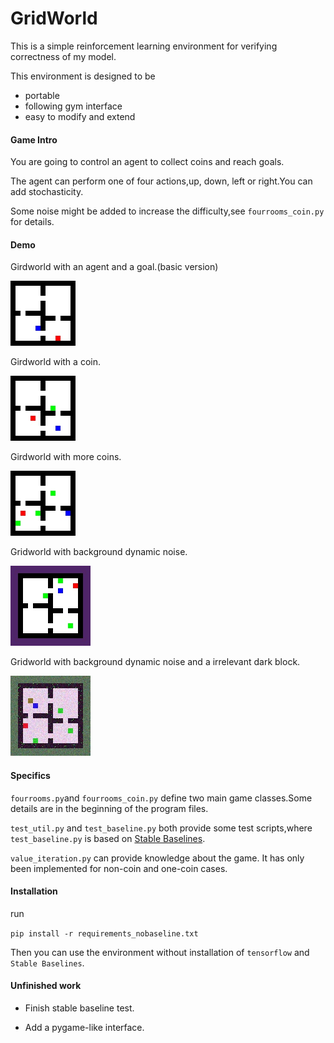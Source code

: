 # GridWorld

This is a simple reinforcement learning environment for verifying correctness of my model.

This environment is designed to be

- portable
- following gym interface
- easy to modify and extend

#### Game Intro
You are going to control an agent to collect coins and reach goals.

The agent can perform one of four actions,up, down, left or right.You can add stochasticity.

Some noise might be added to increase the difficulty,see `fourrooms_coin.py` for details.


#### Demo
Girdworld with an agent and a goal.(basic version)

<img src="./demo/demo0.jpg">

Girdworld with a coin.

<img src="./demo/demo1.jpg">

Girdworld with more coins.

<img src="./demo/demo2.jpg">

Gridworld with background dynamic noise.

<img src="./demo/demo3.jpg">

Gridworld with background dynamic noise and a irrelevant dark block.

<img src="./demo/demo4.jpg">

#### Specifics

`fourrooms.py`and `fourrooms_coin.py` define two main game classes.Some details are in the beginning of the program files.

`test_util.py` and `test_baseline.py` both provide some test scripts,where `test_baseline.py` is based on [Stable Baselines](https://github.com/hill-a/stable-baselines).

`value_iteration.py` can provide knowledge about the game. It has only been implemented for non-coin and one-coin cases.

#### Installation
run

`pip install -r requirements_nobaseline.txt`

Then you can use the environment without installation of `tensorflow` and `Stable Baselines`. 


#### Unfinished work
- Finish stable baseline test.

- Add a pygame-like interface.